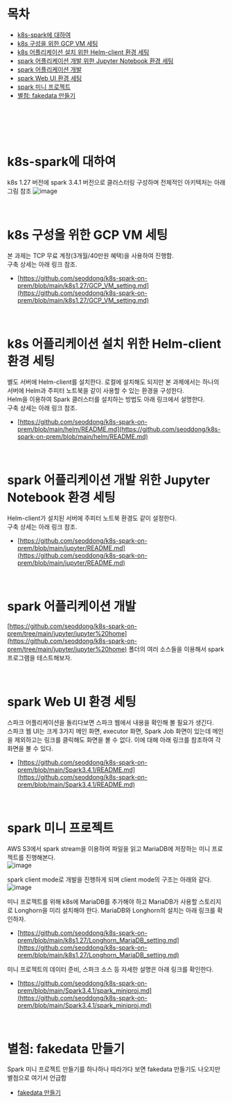 # 목차
- [k8s-spark에 대하여](#k8s-spark에-대하여)
- [k8s 구성을 위한 GCP VM 세팅](#k8s-구성을-위한-gcp-vm-세팅)
- [k8s 어플리케이션 설치 위한 Helm-client 환경 세팅](#k8s-어플리케이션-설치-위한-Helm-client-환경-세팅)
- [spark 어플리케이션 개발 위한 Jupyter Notebook 환경 세팅](#spark-어플리케이션-개발-위한-Jupyter-Notebook-환경-세팅)
- [spark 어플리케이션 개발](#spark-어플리케이션-개발)
- [spark Web UI 환경 세팅](#spark-Web-UI-환경-세팅)
- [spark 미니 프로젝트](#spark-미니-프로젝트)
- [별첨: fakedata 만들기](#별첨:-fakedata-만들기)

<br><br><br><br>

# k8s-spark에 대하여
k8s 1.27 버전에 spark 3.4.1 버전으로 클러스터링 구성하며 전체적인 아키텍처는 아래 그림 참조
![image](https://github.com/seoddong/k8s-spark-on-prem/assets/15936649/9f49cf1d-5cb4-4aae-9ffb-6f02610ede99)

<br>

# k8s 구성을 위한 GCP VM 세팅
본 과제는 TCP 무료 계정(3개월/40만원 혜택)을 사용하여 진행함.<br>
구축 상세는 아래 링크 참조.
- [https://github.com/seoddong/k8s-spark-on-prem/blob/main/k8s1.27/GCP_VM_setting.md](https://github.com/seoddong/k8s-spark-on-prem/blob/main/k8s1.27/GCP_VM_setting.md)

<br>

# k8s 어플리케이션 설치 위한 Helm-client 환경 세팅
별도 서버에 Helm-client를 설치한다. 로컬에 설치해도 되지만 본 과제에서는 하나의 서버에 Helm과 주피터 노트북을 같이 사용할 수 있는 환경을 구성한다.<br>
Helm을 이용하여 Spark 클러스터를 설치하는 방법도 아래 링크에서 설명한다.<br>
구축 상세는 아래 링크 참조.
- [https://github.com/seoddong/k8s-spark-on-prem/blob/main/helm/README.md](https://github.com/seoddong/k8s-spark-on-prem/blob/main/helm/README.md)

<br>

# spark 어플리케이션 개발 위한 Jupyter Notebook 환경 세팅
Helm-client가 설치된 서버에 주피터 노트북 환경도 같이 설정한다.<br>
구축 상세는 아래 링크 참조.
- [https://github.com/seoddong/k8s-spark-on-prem/blob/main/jupyter/README.md](https://github.com/seoddong/k8s-spark-on-prem/blob/main/jupyter/README.md)

<br>

# spark 어플리케이션 개발
[https://github.com/seoddong/k8s-spark-on-prem/tree/main/jupyter/jupyter%20home](https://github.com/seoddong/k8s-spark-on-prem/tree/main/jupyter/jupyter%20home) 폴더의 여러 소스들을 이용해서 spark 프로그램을 테스트해보자.

<br>

# spark Web UI 환경 세팅
스파크 어플리케이션을 돌리다보면 스파크 웹에서 내용을 확인해 볼 필요가 생긴다.<br>
스파크 웹 UI는 크게 3가지 메인 화면, executor 화면, Spark Job 화면이 있는데 메인을 제외하고는 링크를 클릭해도 화면을 볼 수 없다.
이에 대해 아래 링크를 참조하여 각 화면을 볼 수 있다.
- [https://github.com/seoddong/k8s-spark-on-prem/blob/main/Spark3.4.1/README.md](https://github.com/seoddong/k8s-spark-on-prem/blob/main/Spark3.4.1/README.md)

<br>

# spark 미니 프로젝트
AWS S3에서 spark stream을 이용하여 파일을 읽고 MariaDB에 저장하는 미니 프로젝트를 진행해본다.<br>
![image](https://github.com/seoddong/k8s-spark-on-prem/assets/15936649/5d296e42-a9c6-4ec8-a4ca-8484a5faa780)

spark client mode로 개발을 진행하게 되며 client mode의 구조는 아래와 같다.<br>
![image](https://github.com/seoddong/k8s-spark-on-prem/assets/15936649/4edc76f2-19de-4df0-a78b-4254fc62ebd1)

미니 프로젝트를 위해 k8s에 MariaDB를 추가해야 하고 MariaDB가 사용할 스토리지로 Longhorn을 미리 설치해야 한다.
MariaDB와 Longhorn의 설치는 아래 링크를 확인하자.
- [https://github.com/seoddong/k8s-spark-on-prem/blob/main/k8s1.27/Longhorn_MariaDB_setting.md](https://github.com/seoddong/k8s-spark-on-prem/blob/main/k8s1.27/Longhorn_MariaDB_setting.md)


미니 프로젝트의 데이터 준비, 스파크 소스 등 자세한 설명은 아래 링크를 확인한다.
- [https://github.com/seoddong/k8s-spark-on-prem/blob/main/Spark3.4.1/spark_miniproj.md](https://github.com/seoddong/k8s-spark-on-prem/blob/main/Spark3.4.1/spark_miniproj.md)


<br>

# 별첨: fakedata 만들기
Spark 미니 프로젝트 만들기를 하나하나 따라가다 보면 fakedata 만들기도 나오지만 별첨으로 여기서 언급함
- [fakedata 만들기](https://github.com/seoddong/k8s-spark-on-prem/blob/main/fakedata/README.md)
